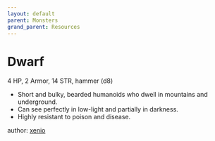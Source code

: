 ```yaml
---
layout: default
parent: Monsters
grand_parent: Resources
---
```


# Dwarf

4 HP, 2 Armor, 14 STR, hammer (d8)  

- Short and bulky, bearded humanoids who dwell in mountains and underground.  
- Can see perfectly in low-light and partially in darkness.  
- Highly resistant to poison and disease.  

author: [xenio](https://xenioinabottle.blogspot.com)
